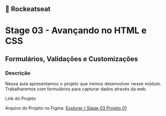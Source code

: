 ## 🚀 Rockeatseat 
<h1>Stage 03 - Avançando no HTML e CSS</h1>

<h2>Formulários, Validações e Customizações</h2>

<h3>Descrição</h3>

<p align="justify">Nessa aula apresentamos o projeto que iremos desenvolver nesse módulo. Trabalharemos com formulários para capturar dados através da web. </p>

<p>Link do Projeto</p>

Arquivo do Projeto no Figma: <a href="https://www.figma.com/file/nflxPY6yaPH3V4hCKCcynr/Explorer-Stage-03-Projeto-01-(Copy)?node-id=0-1&t=BbEhf1bSzVA5BFfW-0">Explorer / Stage 03 Projeto 01</a>
